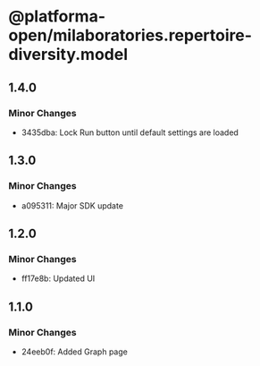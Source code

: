 # @platforma-open/milaboratories.repertoire-diversity.model

## 1.4.0

### Minor Changes

- 3435dba: Lock Run button until default settings are loaded

## 1.3.0

### Minor Changes

- a095311: Major SDK update

## 1.2.0

### Minor Changes

- ff17e8b: Updated UI

## 1.1.0

### Minor Changes

- 24eeb0f: Added Graph page
